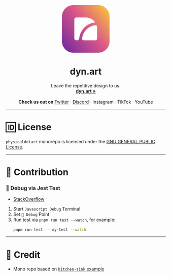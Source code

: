 <p align="center">
  <a href="#">
    
  </a>
  <p align="center">
   <img width="150" height="150" src="./docs/resources/assets/images/logo-rounded.png" alt="Logo">
  </p>
  <h1 align="center"><b>dyn.art</b></h1>
  <p align="center">
  Leave the repetitive design to us.
    <br />
    <a href="https://dyn.art"><strong>dyn.art »</strong></a>
    <br />
    <br />
    <b>Check us out on </b>
    <a href="https://s.dyn.art/twitter?source=github">Twitter</a>
    ·
    <a href="https://s.dyn.art/discord?source=github">Discord</a>
    ·
    Instagram
    ·
    TikTok
    ·
    YouTube
  </p>
</p>

---

# 🆔 License

`physicaldotart` monorepo is licensed under the
[GNU GENERAL PUBLIC License](https://opensource.org/license/gpl-3-0/).

---

# 🙏 Contribution

### 🔴 Debug via Jest Test

- [StackOverflow](https://stackoverflow.com/questions/33247602/how-do-you-debug-jest-tests)

1. Start `Javascript Debug` Terminal
2. Set `🔴 Debug` Point
3. Run test via `pnpm run test --watch`, for example:
   ```sh
   pnpm run test -- my-test --watch
   ```

---

# 🌟 Credit

- Mono repo based on
  [`kitchen-sink` example](https://github.com/vercel/turbo/tree/main/examples/kitchen-sink)
